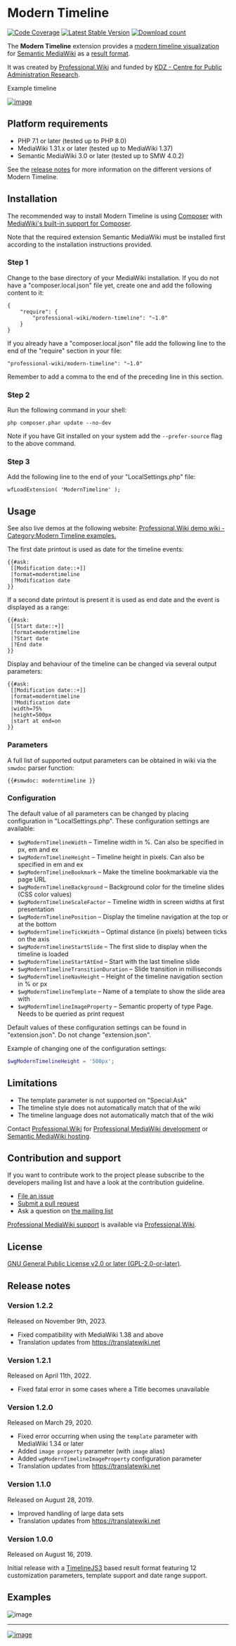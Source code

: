 # Modern Timeline

[![Code Coverage](https://scrutinizer-ci.com/g/ProfessionalWiki/ModernTimeline/badges/coverage.png?b=master)](https://scrutinizer-ci.com/g/ProfessionalWiki/ModernTimeline/?branch=master)
[![Latest Stable Version](https://poser.pugx.org/professional-wiki/modern-timeline/v/stable)](https://packagist.org/packages/professional-wiki/modern-timeline)
[![Download count](https://poser.pugx.org/professional-wiki/modern-timeline/downloads)](https://packagist.org/packages/professional-wiki/modern-timeline)

The **Modern Timeline** extension provides a
[modern timeline visualization](https://timeline.knightlab.com) for
[Semantic MediaWiki](https://www.semantic-mediawiki.org/wiki/Semantic_MediaWiki) as a
[result format](https://www.semantic-mediawiki.org/wiki/Help:Result_formats).

It was created by [Professional.Wiki](https://professional.wiki/) and funded by
[KDZ - Centre for Public Administration Research](https://www.kdz.eu/).

Example timeline

[![image](https://user-images.githubusercontent.com/146040/78048722-70915b00-737a-11ea-89af-7c555b4f2ae7.png)](https://fina.oeaw.ac.at/wiki/index.php/Timeline_of_Correspondence_in_the_16th_Century#event-aahrefhttpsfinaoeawacatwikiindexphpchristopheplantin-fulvioorsini-1574-11-6christopheaplantina-afulvioaorsinia-a1574-11-6a)

## Platform requirements

* PHP 7.1 or later (tested up to PHP 8.0)
* MediaWiki 1.31.x or later (tested up to MediaWiki 1.37)
* Semantic MediaWiki 3.0 or later (tested up to SMW 4.0.2)

See the [release notes](#release-notes) for more information on the different versions of Modern Timeline.

## Installation

The recommended way to install Modern Timeline is using [Composer](https://getcomposer.org) with
[MediaWiki's built-in support for Composer](https://professional.wiki/en/articles/installing-mediawiki-extensions-with-composer).

Note that the required extension Semantic MediaWiki must be installed first according to the installation
instructions provided.

### Step 1

Change to the base directory of your MediaWiki installation. If you do not have a "composer.local.json" file yet,
create one and add the following content to it:

```
{
	"require": {
		"professional-wiki/modern-timeline": "~1.0"
	}
}
```

If you already have a "composer.local.json" file add the following line to the end of the "require"
section in your file:

    "professional-wiki/modern-timeline": "~1.0"

Remember to add a comma to the end of the preceding line in this section.

### Step 2

Run the following command in your shell:

    php composer.phar update --no-dev

Note if you have Git installed on your system add the `--prefer-source` flag to the above command.

### Step 3

Add the following line to the end of your "LocalSettings.php" file:

    wfLoadExtension( 'ModernTimeline' );

## Usage

See also live demos at the following website:
[Professional.Wiki demo wiki - Category:Modern Timeline examples.](https://test.pro.wiki/wiki/Category:Modern_Timeline_examples)

The first date printout is used as date for the timeline events:

```
{{#ask:
 [[Modification date::+]]
 |format=moderntimeline
 |?Modification date
}}
```

If a second date printout is present it is used as end date and the event is displayed as a range:

 ```
 {{#ask:
  [[Start date::+]]
  |format=moderntimeline
  |?Start date
  |?End date
 }}
 ```

Display and behaviour of the timeline can be changed via several output parameters:

```
{{#ask:
 [[Modification date::+]]
 |format=moderntimeline
 |?Modification date
 |width=75%
 |height=500px
 |start at end=on
}}
```

### Parameters

A full list of supported output parameters can be obtained in wiki via the `smwdoc` parser function:

```
{{#smwdoc: moderntimeline }}
```

### Configuration

The default value of all parameters can be changed by placing configuration in "LocalSettings.php".
These configuration settings are available:

* `$wgModernTimelineWidth` – Timeline width in %. Can also be specified in px, em and ex
* `$wgModernTimelineHeight` – Timeline height in pixels. Can also be specified in em and ex
* `$wgModernTimelineBookmark` – Make the timeline bookmarkable via the page URL
* `$wgModernTimelineBackground` – Background color for the timeline slides (CSS color values)
* `$wgModernTimelineScaleFactor` – Timeline width in screen widths at first presentation
* `$wgModernTimelinePosition` – Display the timeline navigation at the top or at the bottom
* `$wgModernTimelineTickWidth` – Optimal distance (in pixels) between ticks on the axis
* `$wgModernTimelineStartSlide` – The first slide to display when the timeline is loaded
* `$wgModernTimelineStartAtEnd` – Start with the last timeline slide
* `$wgModernTimelineTransitionDuration` – Slide transition in milliseconds
* `$wgModernTimelineNavHeight` – Height of the timeline navigation section in % or px
* `$wgModernTimelineTemplate` – Name of a template to show the slide area with
* `$wgModernTimelineImageProperty` – Semantic property of type Page. Needs to be queried as print request

Default values of these configuration settings can be found in "extension.json". Do not change "extension.json".

Example of changing one of the configuration settings:

```php
$wgModernTimelineHeight = '500px';
```

## Limitations

* The template parameter is not supported on "Special:Ask"
* The timeline style does not automatically match that of the wiki
* The timeline language does not automatically match that of the wiki

Contact [Professional.Wiki](https://professional.wiki/) for
[Professional MediaWiki development](https://professional.wiki/en/mediawiki-development) or
[Semantic MediaWiki hosting](https://www.pro.wiki/semantic-mediawiki).

## Contribution and support

If you want to contribute work to the project please subscribe to the developers mailing list and
have a look at the contribution guideline.

* [File an issue](https://github.com/ProfessionalWiki/ModernTimeline/issues)
* [Submit a pull request](https://github.com/ProfessionalWiki/ModernTimeline/pulls)
* Ask a question on [the mailing list](https://www.semantic-mediawiki.org/wiki/Mailing_list)

[Professional MediaWiki support](https://professional.wiki/en/support) is available via
[Professional.Wiki](https://professional.wiki/).

## License

[GNU General Public License v2.0 or later (GPL-2.0-or-later)](/COPYING).

## Release notes

### Version 1.2.2

Released on November 9th, 2023.

* Fixed compatibility with MediaWiki 1.38 and above
* Translation updates from https://translatewiki.net

### Version 1.2.1

Released on April 11th, 2022.

* Fixed fatal error in some cases where a Title becomes unavailable

### Version 1.2.0

Released on March 29, 2020.

* Fixed error occurring when using the `template` parameter with MediaWiki 1.34 or later
* Added `image property` parameter (with `image` alias)
* Added `wgModernTimelineImageProperty` configuration parameter
* Translation updates from https://translatewiki.net

### Version 1.1.0

Released on August 28, 2019.

* Improved handling of large data sets
* Translation updates from https://translatewiki.net

### Version 1.0.0

Released on August 16, 2019.

Initial release with a [TimelineJS3](https://github.com/NUKnightLab/TimelineJS3)
based result format featuring 12 customization parameters, template support and
date range support.

## Examples

![image](https://user-images.githubusercontent.com/146040/78049781-c31f4700-737b-11ea-839e-4ec8fe1d9d70.png)

---

[![image](https://user-images.githubusercontent.com/146040/78048722-70915b00-737a-11ea-89af-7c555b4f2ae7.png)](https://fina.oeaw.ac.at/wiki/index.php/Timeline_of_Correspondence_in_the_16th_Century#event-aahrefhttpsfinaoeawacatwikiindexphpchristopheplantin-fulvioorsini-1574-11-6christopheaplantina-afulvioaorsinia-a1574-11-6a)
